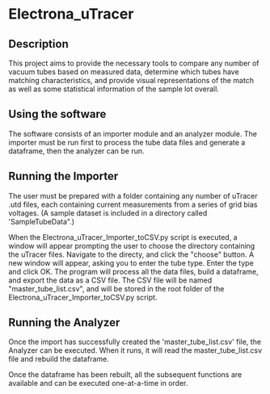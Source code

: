 # Electrona_uTracer

## Description
This project aims to provide the necessary tools to compare any number of vacuum tubes based on measured data, determine which tubes have matching characteristics, and provide visual representations of the match as well as some statistical information of the sample lot overall.

## Using the software
The software consists of an importer module and an analyzer module.  The importer must be run first to process the tube data files and generate a dataframe, then the analyzer can be run.

## Running the Importer
The user must be prepared with a folder containing any number of uTracer .utd files, each containing current measurements from a series of grid bias voltages.  (A sample dataset is included in a directory called 'SampleTubeData".)

When the Electrona_uTracer_Importer_toCSV.py script is executed, a window will appear prompting the user to choose the directory containing the uTracer files. Navigate to the directy, and click the "choose" button.
A new window will appear, asking you to enter the tube type.  Enter the type and click OK.
The program will process all the data files, build a dataframe, and export the data as a CSV file.  The CSV file will be named "master_tube_list.csv", and will be stored in the root folder of the Electrona_uTracer_Importer_toCSV.py script.

## Running the Analyzer
Once the import has successfully created the 'master_tube_list.csv' file, the Analyzer can be executed.  When it runs, it will read the master_tube_list.csv file and rebuild the dataframe.

Once the dataframe has been rebuilt, all the subsequent functions are available and can be executed one-at-a-time in order.
